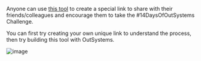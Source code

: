 Anyone can use [this tool](https://outsyste.ms/14dayschallengelink) to create a special link to share with their friends/colleagues and encourage them to take the #14DaysOfOutSystems Challenge. 

You can first try creating your own unique link to understand the process, then try building this tool with OutSystems.

![image](https://user-images.githubusercontent.com/10005645/123859352-29f62c00-d942-11eb-919e-56e9ec667d9a.png)
